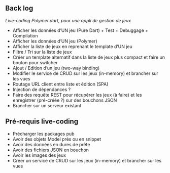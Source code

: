 Back log
--------
_Live-coding Polymer.dart, pour une appli de gestion de jeux_

- Afficher les données d’UN jeu (Pure Dart) + Test + Debuggage + Compilation
- Afficher les données d’UN jeu (Polymer)
- Afficher la liste de jeux en reprenant le template d’UN jeu
- Filtre / Tri sur la liste de jeux
- Créer un template alternatif dans la liste de jeux plus compact et faire un bouton pour switcher
- Ajout / Edition d’un jeu (two-way binding)
- Modifier le service de CRUD sur les jeux (in-memory) et brancher sur les vues
- Routage URL client entre liste et édition (SPA)
- Injection de dépendances ?
- Faire des requête REST pour récupérer les jeux (à faire) et les enregistrer (pré-créée ?) sur des bouchons JSON
- Brancher sur un serveur existant

Pré-requis live-coding
----------------------
- Précharger les packages pub
- Avoir des objets Model près ou en snippet
- Avoir des données en dures de prête
- Avoir des fichiers JSON en bouchon
- Avoir les images des jeux
- Créer un service de CRUD sur les jeux (in-memory) et brancher sur les vues
